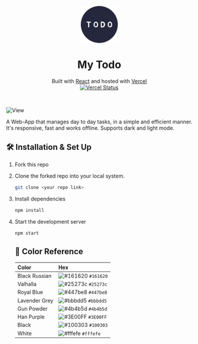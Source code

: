 <div align="center">
  <img alt="Logo" src="./MarkdownAssets/images/logo.png" width="100" />
</div>
<h1 align="center">
  My Todo
</h1>
<p align="center">
   Built with <a href="https://reactjs.org/" target="_blank">React</a> and hosted with <a href="https://vercel.com/" target="_blank">Vercel</a>
<br/>
<a href="https://your-next-gen-todo.vercel.app/">
   <img src="https://img.shields.io/github/deployments/chandrasekhar2039/TODO/Production?label=Vercel&logo=vercel&logoColor=white" alt="Vercel Status" />
   </a>
</p>
<br/>

![View](./MarkdownAssets/images/Destop%20version.gif)

A Web-App that manages day to day tasks, in a simple and efficient manner. It's responsive, fast and works offline.
Supports dark and light mode.

## 🛠 Installation & Set Up

1. Fork this repo

2. Clone the forked repo into your local system.

    ```sh
    git clone <your repo link>
    ```

3. Install dependencies

   ```sh
   npm install
   ```

4. Start the development server

   ```sh
   npm start
   ```

   ## 🎨 Color Reference

   | Color          | Hex                                                                |
   | -------------- | ------------------------------------------------------------------ |
   | Black Russian           | ![#161620](https://via.placeholder.com/10/161620?text=+) `#161620` |
   | Valhalla    | ![#25273c](https://via.placeholder.com/10/25273c?text=+) `#25273c` |
   | Royal Blue  | ![#447be8](https://via.placeholder.com/10/447be8?text=+) `#447be8` |
   | Lavender Grey  | ![#bbbdd5](https://via.placeholder.com/10/bbbdd5?text=+) `#bbbdd5` |
   | Gun Powder | ![#4b4b5d](https://via.placeholder.com/10/4b4b5d?text=+) `#4b4b5d` |
   | Han Purple   | ![#3E00FF](https://via.placeholder.com/10/3E00FF?text=+) `#3E00FF` |
   | Black  | ![#100303](https://via.placeholder.com/10/100303?text=+) `#100303` |
   | White   | ![#fffefe](https://via.placeholder.com/10/fffefe?text=+) `#fffefe` |
